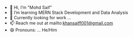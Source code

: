 - 👋 Hi, I’m "Mohd Saif"
- 🌱 I’m learning MERN Stack Development and Data Analysis
- 💞️ Currently looking for work ...
- 📫 Reach me out at mailto:khansaiff001@gmail.com
- 😄 Pronouns: ... He/Him
